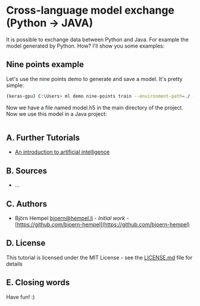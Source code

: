 # Cross-language model exchange (Python → JAVA)

It is possible to exchange data between Python and Java. For example the model generated by Python. How? I'll show you some examples:

## Nine points example

Let's use the nine points demo to generate and save a model. It's pretty simple:

```bash
(keras-gpu) C:\Users> ml demo nine-points train --environment-path=./ --model-file=model.h5
```

Now we have a file named model.h5 in the main directory of the project. Now we use this model in a Java project:

```java

```

## A. Further Tutorials

* [An introduction to artificial intelligence](https://github.com/friends-of-ai/an-introduction-to-artificial-intelligence)

## B. Sources

* ...

## C. Authors

* Björn Hempel <bjoern@hempel.li> - _Initial work_ - [https://github.com/bjoern-hempel](https://github.com/bjoern-hempel)

## D. License

This tutorial is licensed under the MIT License - see the [LICENSE.md](/LICENSE.md) file for details

## E. Closing words

Have fun! :)


